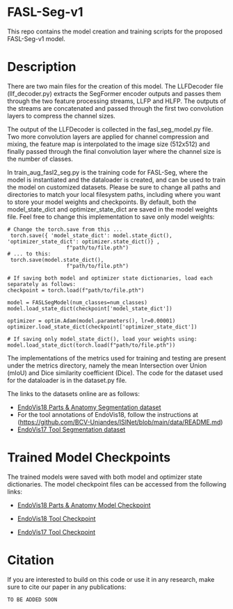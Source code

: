 # FASL-Seg-v1
This repo contains the model creation and training scripts for the proposed FASL-Seg-v1 model.

# Description
There are two main files for the creation of this model. The LLFDecoder file (llf_decoder.py) extracts the SegFormer encoder outputs and passes them through the two feature processing streams, LLFP and HLFP. The outputs of the streams are concatenated and passed through the first two convolution layers to compress the channel sizes. 

The output of the LLFDecoder is collected in the fasl_seg_model.py file. Two more convolution layers are applied for channel compression and mixing, the feature map is interpolated to the image size (512x512) and finally passed through the final convolution layer where the channel size is the number of classes.

In train_aug_fasl2_seg.py is the training code for FASL-Seg, where the model is instantiated and the dataloader is created, and can be used to train the model on customized datasets. Please be sure to change all paths and directories to match your local filesystem paths, including where you want to store your model weights and checkpoints. By default, both the model_state_dict and optimizer_state_dict are saved in the model weights file. Feel free to change this implementation to save only model weights: 
```
# Change the torch.save from this ...
 torch.save({ 'model_state_dict': model.state_dict(), 'optimizer_state_dict': optimizer.state_dict()} ,
                   f"path/to/file.pth")
# ... to this:
 torch.save(model.state_dict(),
                   f"path/to/file.pth")

# If saving both model and optimizer state dictionaries, load each separately as follows:
checkpoint = torch.load(f"path/to/file.pth")

model = FASLSegModel(num_classes=num_classes)
model.load_state_dict(checkpoint['model_state_dict'])

optimizer = optim.Adam(model.parameters(), lr=0.00001)
optimizer.load_state_dict(checkpoint['optimizer_state_dict'])

# If saving only model_state_dict(), load your weights using:
model.load_state_dict(torch.load(f"path/to/file.pth"))
```

The implementations of the metrics used for training and testing are present under the metrics directory, namely the mean Intersection over Union (mIoU) and Dice similarity coefficient (Dice). The code for the dataset used for the dataloader is in the dataset.py file.

The links to the datasets online are as follows:
- [EndoVis18 Parts & Anatomy Segmentation dataset](https://endovissub2018-roboticscenesegmentation.grand-challenge.org/Data/)
- For the tool annotations of EndoVis18, follow the instructions at (https://github.com/BCV-Uniandes/ISINet/blob/main/data/README.md)
- [EndoVis17 Tool Segmentation dataset](https://endovissub2017-roboticinstrumentsegmentation.grand-challenge.org/Data/)

# Trained Model Checkpoints
The trained models were saved with both model and optimizer state dictionaries. The model checkpoint files can be accessed from the following links:

- [EndoVis18 Parts & Anatomy Model Checkpoint](https://drive.google.com/file/d/1Ifu4clWiuER1P5eRY_Cac_zO4QOU-viW/view?usp=sharing)

- [EndoVis18 Tool Checkpoint](https://drive.google.com/file/d/1edzckC_65wdhy9DjeEjvw8w7Oy0EAaPg/view?usp=sharing)

- [EndoVis17 Tool Checkpoint](https://drive.google.com/file/d/1DJnV_O5Dwfes9BWi-kfDrHc82v0ysUj2/view?usp=sharing)

# Citation
If you are interested to build on this code or use it in any research, make sure to cite our paper in any publications:
```
TO BE ADDED SOON

```
